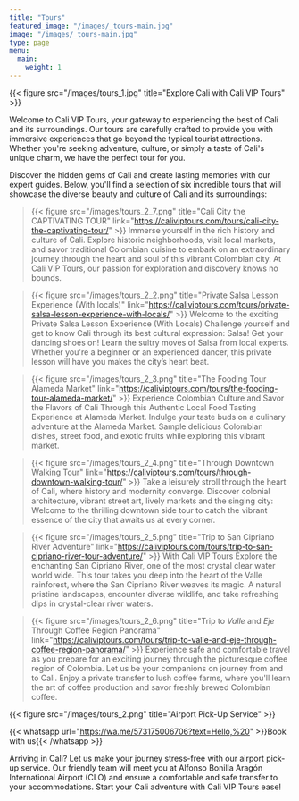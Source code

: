 ```yaml
---
title: "Tours"
featured_image: "/images/_tours-main.jpg"
image: "/images/_tours-main.jpg"
type: page
menu:
  main:
    weight: 1
---
```


{{< figure src="/images/tours_1.jpg" title="Explore Cali with Cali VIP Tours" >}}

Welcome to Cali VIP Tours, your gateway to experiencing the best of Cali and its surroundings. Our tours are carefully crafted to provide you with immersive experiences that go beyond the typical tourist attractions. Whether you're seeking adventure, culture, or simply a taste of Cali's unique charm, we have the perfect tour for you.

Discover the hidden gems of Cali and create lasting memories with our expert guides. Below, you'll find a selection of six incredible tours that will showcase the diverse beauty and culture of Cali and its surroundings:

> {{< figure src="/images/tours_2_7.png" title="Cali City the CAPTIVATING TOUR" link="https://caliviptours.com/tours/cali-city-the-captivating-tour/" >}} Immerse yourself in the rich history and culture of Cali. Explore historic neighborhoods, visit local markets, and savor traditional Colombian cuisine to embark on an extraordinary journey through the heart and soul of this vibrant Colombian city. At Cali VIP Tours, our passion for exploration and discovery knows no bounds.

> {{< figure src="/images/tours_2_2.png" title="Private Salsa Lesson Experience (With locals)" link="https://caliviptours.com/tours/private-salsa-lesson-experience-with-locals/" >}} Welcome to the exciting Private Salsa Lesson Experience (With Locals) Challenge yourself and get to know Cali through its best cultural expression: Salsa! Get your dancing shoes on! Learn the sultry moves of Salsa from local experts. Whether you're a beginner or an experienced dancer, this private lesson will have you makes the city’s heart beat.

> {{< figure src="/images/tours_2_3.png" title="The Fooding Tour Alameda Market" link="https://caliviptours.com/tours/the-fooding-tour-alameda-market/" >}} Experience Colombian Culture and Savor the Flavors of Cali Through this Authentic Local Food Tasting Experience at Alameda Market. Indulge your taste buds on a culinary adventure at the Alameda Market. Sample delicious Colombian dishes, street food, and exotic fruits while exploring this vibrant market.

> {{< figure src="/images/tours_2_4.png" title="Through Downtown Walking Tour"  link="https://caliviptours.com/tours/through-downtown-walking-tour/" >}} Take a leisurely stroll through the heart of Cali, where history and modernity converge. Discover colonial architecture, vibrant street art, lively markets and the singing city: Welcome to the thrilling downtown side tour to catch the vibrant essence of the city that awaits us at every corner.

> {{< figure src="/images/tours_2_5.png" title="Trip to San Cipriano River Adventure" link="https://caliviptours.com/tours/trip-to-san-cipriano-river-tour-adventure/" >}} With Cali VIP Tours Explore the enchanting San Cipriano River, one of the most crystal clear water world wide. This tour takes you deep into the heart of the Valle rainforest, where the San Cipriano River weaves its magic. A natural pristine landscapes, encounter diverse wildlife, and take refreshing dips in crystal-clear river waters.

> {{< figure src="/images/tours_2_6.png" title="Trip to _Valle_ and _Eje_ Through Coffee Region Panorama" link="https://caliviptours.com/tours/trip-to-valle-and-eje-through-coffee-region-panorama/" >}} Experience safe and comfortable travel as you prepare for an exciting journey through the picturesque coffee region of Colombia. Let us be your companions on journey from and to Cali. Enjoy a private transfer to lush coffee farms, where you'll learn the art of coffee production and savor freshly brewed Colombian coffee.

{{< figure src="/images/tours_2.png" title="Airport Pick-Up Service" >}}

{{< whatsapp url="https://wa.me/573175006706?text=Hello,%20" >}}Book with us{{< /whatsapp >}}

Arriving in Cali? Let us make your journey stress-free with our airport pick-up service. Our friendly team will meet you at Alfonso Bonilla Aragón International Airport (CLO) and ensure a comfortable and safe transfer to your accommodations. Start your Cali adventure with Cali VIP Tours ease!
